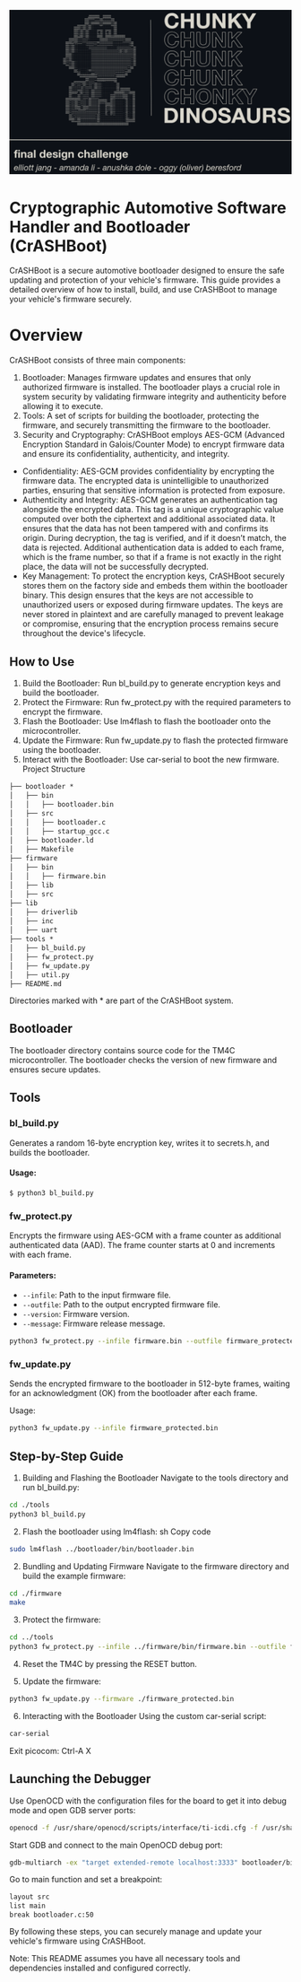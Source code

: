 ![5xCD cover page](https://github.com/thecashmoney/chunkychunkchunkchunkchonkydinosaurs/blob/main/5xcdREADME.png?raw=true)


# Cryptographic Automotive Software Handler and Bootloader (CrASHBoot)

CrASHBoot is a secure automotive bootloader designed to ensure the safe updating and protection of your vehicle's firmware. This guide provides a detailed overview of how to install, build, and use CrASHBoot to manage your vehicle's firmware securely.

# Overview

CrASHBoot consists of three main components:

1. Bootloader: Manages firmware updates and ensures that only authorized firmware is installed. The bootloader plays a crucial role in system security by validating firmware integrity and authenticity before allowing it to execute.
2. Tools: A set of scripts for building the bootloader, protecting the firmware, and securely transmitting the firmware to the bootloader.
3. Security and Cryptography: CrASHBoot employs AES-GCM (Advanced Encryption Standard in Galois/Counter Mode) to encrypt firmware data and ensure its confidentiality, authenticity, and integrity.
  - Confidentiality: AES-GCM provides confidentiality by encrypting the firmware data. The encrypted data is unintelligible to unauthorized parties, ensuring that sensitive information is protected from exposure.
  - Authenticity and Integrity: AES-GCM generates an authentication tag alongside the encrypted data. This tag is a unique cryptographic value computed over both the ciphertext and additional associated data. It ensures that the data has not been tampered with and confirms its origin. During decryption, the tag is verified, and if it doesn’t match, the data is rejected. Additional authentication data is added to each frame, which is the frame number, so that if a frame is not exactly in the right place, the data will not be successfully decrypted.
  - Key Management: To protect the encryption keys, CrASHBoot securely stores them on the factory side and embeds them within the bootloader binary. This design ensures that the keys are not accessible to unauthorized users or exposed during firmware updates. The keys are never stored in plaintext and are carefully managed to prevent leakage or compromise, ensuring that the encryption process remains secure throughout the device's lifecycle.

## How to Use

1. Build the Bootloader: Run bl_build.py to generate encryption keys and build the bootloader.
2. Protect the Firmware: Run fw_protect.py with the required parameters to encrypt the firmware.
3. Flash the Bootloader: Use lm4flash to flash the bootloader onto the microcontroller.
3. Update the Firmware: Run fw_update.py to flash the protected firmware using the bootloader.
4. Interact with the Bootloader: Use car-serial to boot the new firmware.
Project Structure

```
├── bootloader *
│   ├── bin
│   │   ├── bootloader.bin
│   ├── src
│   │   ├── bootloader.c
│   │   ├── startup_gcc.c
│   ├── bootloader.ld
│   ├── Makefile
├── firmware
│   ├── bin
│   │   ├── firmware.bin
│   ├── lib
│   ├── src
├── lib
│   ├── driverlib
│   ├── inc
│   ├── uart
├── tools *
│   ├── bl_build.py
│   ├── fw_protect.py
│   ├── fw_update.py
│   ├── util.py
├── README.md
```
Directories marked with * are part of the CrASHBoot system.

## Bootloader

The bootloader directory contains source code for the TM4C microcontroller. The bootloader checks the version of new firmware and ensures secure updates.

## Tools

### bl_build.py
Generates a random 16-byte encryption key, writes it to secrets.h, and builds the bootloader.

#### Usage:

```bash
$ python3 bl_build.py
```

### fw_protect.py

Encrypts the firmware using AES-GCM with a frame counter as additional authenticated data (AAD). The frame counter starts at 0 and increments with each frame.

#### Parameters:

* `--infile`: Path to the input firmware file.
* `--outfile`: Path to the output encrypted firmware file.
* `--version`: Firmware version.
* `--message`: Firmware release message.

```bash
python3 fw_protect.py --infile firmware.bin --outfile firmware_protected.bin --version 1 --message "Firmware :("
```

### fw_update.py
Sends the encrypted firmware to the bootloader in 512-byte frames, waiting for an acknowledgment (OK) from the bootloader after each frame.

Usage:

```bash
python3 fw_update.py --infile firmware_protected.bin
```
## Step-by-Step Guide

1. Building and Flashing the Bootloader
Navigate to the tools directory and run bl_build.py:
```sh
cd ./tools
python3 bl_build.py
```

2. Flash the bootloader using lm4flash:
sh
Copy code
```sh
sudo lm4flash ../bootloader/bin/bootloader.bin
```
2. Bundling and Updating Firmware
Navigate to the firmware directory and build the example firmware:
```sh
cd ./firmware
make
```

3. Protect the firmware:
```sh
cd ../tools
python3 fw_protect.py --infile ../firmware/bin/firmware.bin --outfile firmware_protected.bin --version 2 --message "Firmware V2"
```
4. Reset the TM4C by pressing the RESET button.


5. Update the firmware:
```sh
python3 fw_update.py --firmware ./firmware_protected.bin
```
6. Interacting with the Bootloader
Using the custom car-serial script:

```sh
car-serial
```

Exit picocom: Ctrl-A X

## Launching the Debugger
Use OpenOCD with the configuration files for the board to get it into debug mode and open GDB server ports:

```sh
openocd -f /usr/share/openocd/scripts/interface/ti-icdi.cfg -f /usr/share/openocd/scripts/board/ti_ek-tm4c123gxl.cfg
```
Start GDB and connect to the main OpenOCD debug port:

```sh
gdb-multiarch -ex "target extended-remote localhost:3333" bootloader/bin/bootloader.axf
```
Go to main function and set a breakpoint:

```gdb
layout src
list main
break bootloader.c:50
```
By following these steps, you can securely manage and update your vehicle's firmware using CrASHBoot.

Note: This README assumes you have all necessary tools and dependencies installed and configured correctly.
